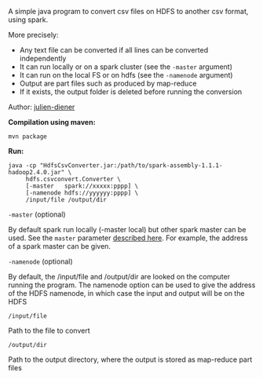 
A simple java program to convert csv files on HDFS to another csv format, using spark.

More precisely:

 - Any text file can be converted if all lines can be converted independently
 - It can run locally or on a spark cluster (see the `-master` argument)
 - It can run on the local FS or on hdfs (see the `-namenode` argument)
 - Output are part files such as produced by map-reduce
 - If it exists, the output folder is deleted before running the conversion

Author: [julien-diener](http://julien.diener.website)

**Compilation using maven:**

    mvn package

**Run:**

    java -cp "HdfsCsvConverter.jar:/path/to/spark-assembly-1.1.1-hadoop2.4.0.jar" \
         hdfs.csvconvert.Converter \
         [-master   spark://xxxxx:pppp] \
         [-namenode hdfs://yyyyyy:pppp] \
         /input/file /output/dir


`-master` (optional)

By default spark run locally (-master local) but other spark master can be used. See the `master` parameter
      [described here](https://spark.apache.org/docs/1.1.1/programming-guide.html#initializing-spark). For example,
      the address of a spark master can be given. </dd>

`-namenode` (optional)

By default, the /input/file and /output/dir are looked on the computer running the program. The namenode option
can be used to give the address of the HDFS namenode, in which case the input and output will be on the HDFS

`/input/file`

Path to the file to convert

`/output/dir`

Path to the output directory, where the output is stored as map-reduce part files


